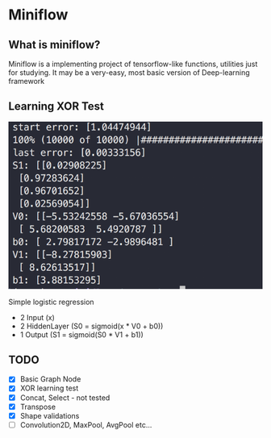 
# Miniflow

## What is miniflow?

Miniflow is a implementing project of tensorflow-like functions, utilities just for studying.
It may be a very-easy, most basic version of Deep-learning framework

## Learning XOR Test

![xor_test](static/xor_test.png)

Simple logistic regression

- 2 Input (x)
- 2 HiddenLayer (S0 = sigmoid(x * V0 + b0))
- 1 Output (S1 = sigmoid(S0 * V1 + b1))


## TODO

- [x] Basic Graph Node
- [x] XOR learning test
- [x] Concat, Select - not tested
- [x] Transpose
- [x] Shape validations
- [ ] Convolution2D, MaxPool, AvgPool etc...
